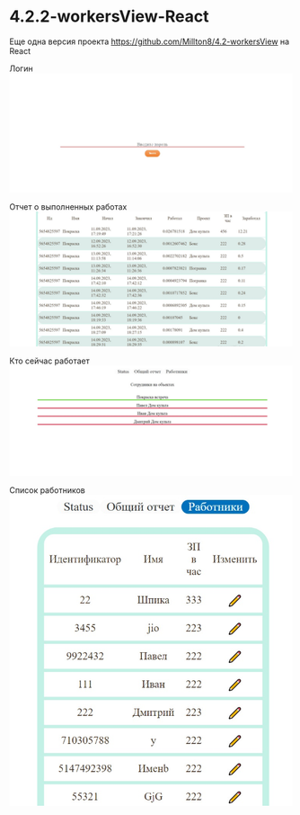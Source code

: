 # 4.2.2-workersView-React
Еще одна версия проекта https://github.com/Millton8/4.2-workersView на React

Логин
![](https://github.com/Millton8/4.2.2-workersView-React/blob/main/Login.jpg)

Отчет о выполненных работах
![](https://github.com/Millton8/4.2.2-workersView-React/blob/main/gen.jpg)

Кто сейчас работает
![](https://github.com/Millton8/4.2.2-workersView-React/blob/main/Status.jpg)

Список работников
![](https://github.com/Millton8/4.2.2-workersView-React/blob/main/work.jpg)
